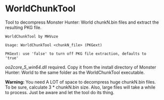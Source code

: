 # WorldChunkTool
Tool to decompress Monster Hunter: World chunkN.bin files and extract the resulting PKG file.

```
WorldChunkTool by MHVuze

Usage: WorldChunkTool <chunkN_file> (PKGext)

PKGext: use 'false' to turn off PKG file extraction, defaults to 'true'
```

*oo2core_5_win64.dll* required. Copy it from the install directory of Monster Hunter: World to the same folder as the WorldChunkTool executable.

**Warning:** You need A LOT of space to decompress huge chunkN.bin files. To be sure, calculate 3 * chunkN.bin size. Also, large files will take a while to process. Just be aware and let the tool do its thing.
